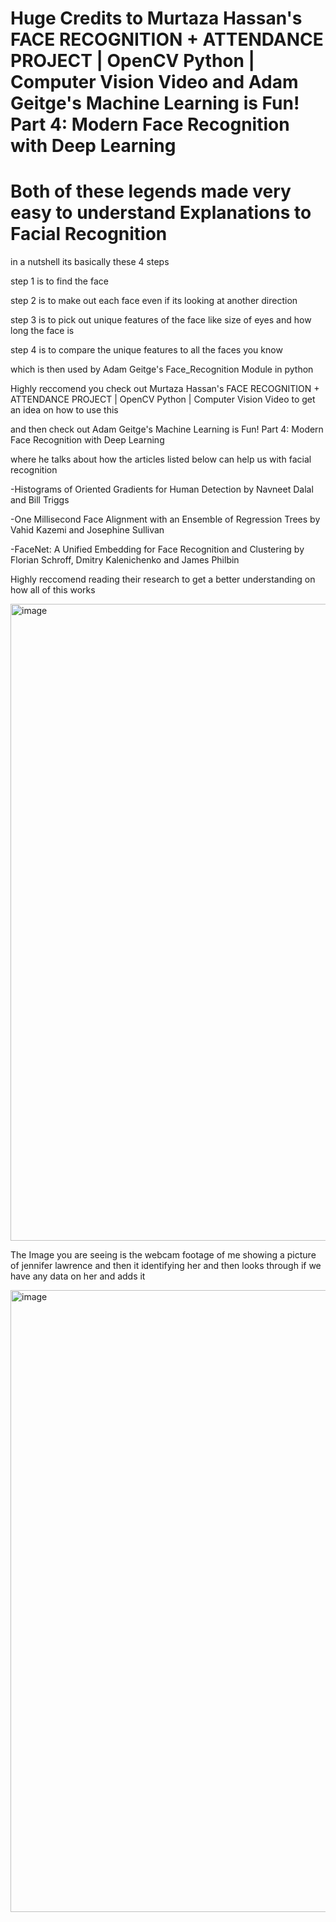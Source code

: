 # Huge Credits to Murtaza Hassan's FACE RECOGNITION + ATTENDANCE PROJECT | OpenCV Python | Computer Vision Video and Adam Geitge's Machine Learning is Fun! Part 4: Modern Face Recognition with Deep Learning

# Both of these legends made very easy to understand Explanations to Facial Recognition

in a nutshell its basically these 4 steps 

step 1 is to find the face

step 2 is to make out each face even if its looking at another direction

step 3 is to pick out unique features of the face like size of eyes and how long the face is

step 4 is to compare the unique features to all the faces you know

which is then used by Adam Geitge's Face_Recognition Module in python

Highly reccomend you check out  Murtaza Hassan's FACE RECOGNITION + ATTENDANCE PROJECT | OpenCV Python | Computer Vision Video to get an idea on how to use this 

and then check out Adam Geitge's Machine Learning is Fun! Part 4: Modern Face Recognition with Deep Learning

where he talks about how the articles listed below can help us with facial recognition

-Histograms of Oriented Gradients for Human Detection by Navneet Dalal and Bill Triggs

-One Millisecond Face Alignment with an Ensemble of Regression Trees by Vahid Kazemi and Josephine Sullivan

-FaceNet: A Unified Embedding for Face Recognition and Clustering by Florian Schroff, Dmitry Kalenichenko and James Philbin

Highly reccomend reading their research to get a better understanding on how all of this works

<img width="1623" height="1019" alt="image" src="https://github.com/user-attachments/assets/9f3cca20-8726-44e9-9567-5df09e17c270" />

The Image you are seeing is the webcam footage of me showing a picture of jennifer lawrence and then it identifying her and then looks through if we have any data on her and adds it

<img width="1572" height="995" alt="image" src="https://github.com/user-attachments/assets/ac5dadde-d6bd-4548-9773-a7032da80642" />


